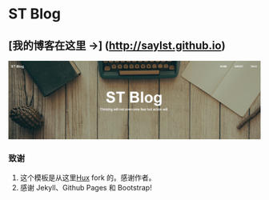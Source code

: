 # ST Blog

## [我的博客在这里 &rarr;] (http://saylst.github.io)
![](/img/post/home.jpg)

### 致谢

1. 这个模板是从这里[Hux](https://github.com/Huxpro/huxpro.github.io) fork 的。感谢作者。
2. 感谢 Jekyll、Github Pages 和 Bootstrap!



